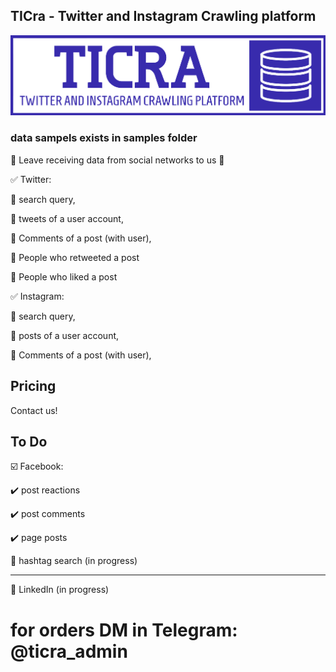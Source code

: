 ## TICra - Twitter and Instagram Crawling platform
![Alt text](ticra_bluebitmap.png?raw=true "logo")


### data sampels exists in samples folder
📢 Leave receiving data from social networks to us 📢
 
✅ Twitter:

🔰 search query,

🔰 tweets of a user account,

🔰 Comments of a post (with user),

🔰 People who retweeted a post

🔰 People who liked a post
 
✅ Instagram:

🔰 search query,

🔰 posts of a user account,

🔰 Comments of a post (with user),


## Pricing
Contact us!

## To Do

☑️ Facebook:

✔️ post reactions

✔️ post comments

✔️ page posts

🔎 hashtag search (in progress)

-----
🔎 LinkedIn (in progress)

# for orders DM in Telegram: @ticra_admin
